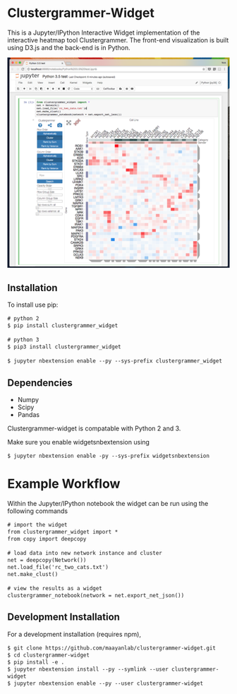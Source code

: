 Clustergrammer-Widget
===============================

This is a Jupyter/IPython Interactive Widget implementation of the interactive heatmap tool Clustergrammer. The front-end visualization is built using D3.js and the back-end is in Python.

![demo_screenshot](img/Jupyter_screenshot.png "demo_screenshot.png")

Installation
------------

To install use pip:

    # python 2
    $ pip install clustergrammer_widget

    # python 3
    $ pip3 install clustergrammer_widget

    $ jupyter nbextension enable --py --sys-prefix clustergrammer_widget

## Dependencies
* Numpy
* Scipy
* Pandas

Clustergrammer-widget is compatable with Python 2 and 3.

Make sure you enable widgetsnbextension using

```
$ jupyter nbextension enable -py --sys-prefix widgetsnbextension
```

# Example Workflow
Within the Jupyter/IPython notebook the widget can be run using the following commands

```
# import the widget
from clustergrammer_widget import *
from copy import deepcopy

# load data into new network instance and cluster
net = deepcopy(Network())
net.load_file('rc_two_cats.txt')
net.make_clust()

# view the results as a widget
clustergrammer_notebook(network = net.export_net_json())
```

Development Installation
------------------------
For a development installation (requires npm),

    $ git clone https://github.com/maayanlab/clustergrammer-widget.git
    $ cd clustergrammer-widget
    $ pip install -e .
    $ jupyter nbextension install --py --symlink --user clustergrammer-widget
    $ jupyter nbextension enable --py --user clustergrammer-widget
